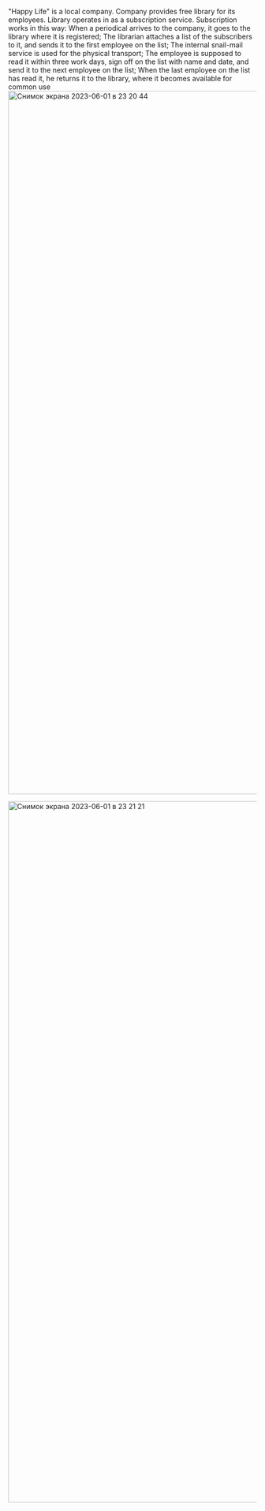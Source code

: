 "Happy Life" is a local company. Company provides free library for its employees. Library operates in as a subscription service. 
Subscription works in this way: 
  When a periodical arrives to the company, it goes to the library where it is registered;
  The librarian attaches a list of the subscribers to it, and sends it to the first employee on the list;
  The internal snail-mail service is used for the physical transport;
  The employee is supposed to read it within three work days, sign off on the list with name and date, and send it to the next employee on the list;
  When the last employee on the list has read it, he returns it to the library, where it becomes available for common use
  <img width="1427" alt="Снимок экрана 2023-06-01 в 23 20 44" src="https://github.com/olzhaszhadyrassynsdu/Digital-Library/assets/44583362/152a0551-ede2-4c33-8966-8a67b33352f3">



<img width="1423" alt="Снимок экрана 2023-06-01 в 23 21 21" src="https://github.com/olzhaszhadyrassynsdu/Digital-Library/assets/44583362/3dfd3eff-6fb5-4339-a87e-d0d67d6cdade">
